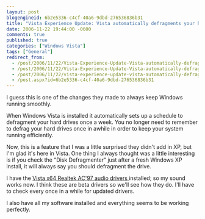 ```yaml
---
layout: post
blogengineid: 6b2e5336-c4cf-40a6-9dbd-276536836b31
title: "Vista Experience Update: Vista automatically defragments your hard drives for you"
date: 2006-11-22 19:44:00 -0600
comments: true
published: true
categories: ["Windows Vista"]
tags: ["General"]
redirect_from: 
  - /post/2006/11/22/Vista-Experience-Update-Vista-automatically-defragments-your-hard-drives-for-you.aspx
  - /post/2006/11/22/Vista-Experience-Update-Vista-automatically-defragments-your-hard-drives-for-you
  - /post/2006/11/22/vista-experience-update-vista-automatically-defragments-your-hard-drives-for-you
  - /post.aspx?id=6b2e5336-c4cf-40a6-9dbd-276536836b31
---
```

<!-- more -->

I guess this is one of the changes they made to always keep Windows running smoothly.

When Windows Vista is installed it automatically sets up a schedule to defragment your hard drives once a week. You no longer need to remember to defrag your hard drives once in awhile in order to keep your system running efficiently.

Now, this is a feature that I was a little surprised they didn't add in XP, but I'm glad it's here in Vista. One thing I always thought was a little interesting is if you check the "Disk Defragmenter" just after a fresh Windows XP install, it will always say you should defragment the drive.

I have the <a href="http://www.realtek.com.tw/downloads/downloadsView.aspx?Langid=1&amp;PNid=23&amp;PFid=23&amp;Level=4&amp;Conn=3&amp;DownTypeID=3&amp;GetDown=false#AC">Vista x64 Realtek AC'97 audio drivers </a>installed; so my sound works now. I think these are beta drivers so we'll see how they do. I'll have to check every once in a while for updated drivers.

I also have all my software installed and everything seems to be working perfectly.
